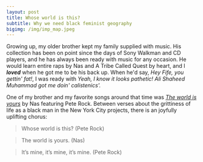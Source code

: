 ```yaml
---
layout: post
title: Whose world is this?
subtitle: Why we need black feminist geography
bigimg: /img/imp_map.jpeg
---
```


Growing up, my older brother kept my family supplied with music.  His collection has been on point since the days of Sony Walkman and CD players, and he has always been ready with music for any occasion.  He would learn entire raps by Nas and A Tribe Called Quest by heart, and I ***loved*** when he got me to be his back up.  When he'd say, *Hey Fife, you gettin' fat!*, I was ready with *Yeah, I know it looks pathetic! Ali Shaheed Muhammad got me doin' calistenics'.*

One of my brother and my favorite songs around that time was [*The world is yours*]( https://www.youtube.com/watch?v=_srvHOu75vM) by Nas featuring Pete Rock.  Between verses about the grittiness of life as a black man in the New York City projects, there is an joyfully uplifting chorus:

>Whose world is this? (Pete Rock)

>The world is yours. (Nas)

>It’s mine, it’s mine, it’s mine. (Pete Rock)
    


